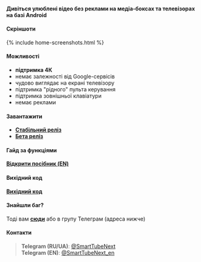 #### Дивіться улюблені відео без реклами на медіа-боксах та телевізорах на базі Android

<!-- Ця програма нагадує рідну програму [__YouTube for Android TV__](https://play.google.com/store/apps/details?id=com.google.android.youtube.tv), але з деякими змінами ( див. нижче). -->

#### Скріншоти
{% include home-screenshots.html %}

#### Можливості
- __підтримка 4К__
- немає залежності від Google-сервісів
- чудово виглядає на екрані телевізору
- підтримка "рідного" пульта керування
- підтримка зовнішньої клавіатури
- немає реклами

<a name="releases-section"/>

#### Завантажити
- __[Стабільний реліз]({{site.binaries.unified}})__
- __[Бета реліз]({{site.binaries.unified_beta}})__

#### Гайд за функціями

__[Відкрити посібник (EN)](https://github.com/yuliskov/SmartTubeNext#device-support)__

<a name="source-code-section"/>

#### Вихідний код
<!-- - __[YouTube Kids]({{site.binaries.kids}})__ -->
<!-- - [YouTube LIVE]({{site.binaries.Live}}) -->
__[Вихідний код](https://github.com/yuliskov/SmartTubeNext)__
<!-- - [Доп. apk]({{site.xwalk_libs}}) -->
<!-- - [MiTV2 версія]({{site.binaries.MiTV2}}) -->
<!-- - [Mystery версія]({{site.binaries.MiTV2}}) -->
<!-- - [Всі релізи](https://github.com/yuliskov/SmartYouTubeTV/releases) -->

<!-- #### Що вибрати? -->

<!-- __Стабільний__ реліз орієнтований на невибагливих користувачів. -->
<!-- __Бета__ реліз орієнтований на просунутих користувачів, які хочуть мати 4К та безліч налаштувань. -->
<!-- Вона містить чотири лаунчери: Pro Main, Pro Alt, Lite Main та Lite Alt. В обох Pro є підтримка АФР та 60фпс. У Lite цього немає, але відео відкриваються швидше. Для оптимального варіанта раджу спробувати їх усі. -->

<!-- __YouTube Kids__ - це сервіс відеоконтенту для дітей дошкільного віку. [Більш інформації](https://kids.youtube.com) -->

<!-- __YouTube LIVE__ версія - перегляд тв каналів на вашому пристрої. У багатьох країнах не доступна. [Більш інформації](https://tv.youtube.com) -->

<!-- __MiTV2__ і __Mystery__ версії розроблені спеціально для однойменних пристроїв, але ви також можете спробувати їх. -->

<!-- __Доп. apk__ - це движки висновку висновку. Використовуються в 1080 та 4K alt версіях. Качайте їх тільки в тому випадку, якщо сама програма не в змозі їх поставити. -->

#### Знайшли баг?
Тоді вам __[сюди](https://github.com/yuliskov/SmartTubeNext/issues)__ або в групу Телеграм (адреса нижче)

<!-- #### Дякуємо за допомогу
- __[WolfganP](https://github.com/WolfganP)__ (README)
- __[javierpz](https://github.com/javierpz)__ (cast fix)
- __[TheRMaverick](https://github.com/TheRMaverick)__ (German language)
- __[Maikell84](https://github.com/Maikell84)__ (misc fixes) -->

<!-- #### Розробник
- __[yuliskov](https://github.com/yuliskov)__ -->

#### Контакти
> __Telegram (RU/UA)__: [@SmartTubeNext](http://t.me/SmartTubeRU)  
> __Telegram (EN)__: [@SmartTubeNext_en](http://t.me/SmartTubeEN)  

<!-- > __Пошта__: {{site.email2}} -->